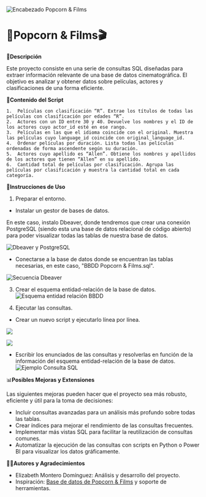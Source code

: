 ![Encabezado Popcorn & Films](https://github.com/Elimntero/Proyecto-SQL-Popcorn-Films/blob/main/Im%C3%A1genes/Encabezado%20Popcorn%20%26%20Films.png)
# :popcorn:**Popcorn & Films**:clapper:

:page_with_curl:**Descripción**

Este proyecto consiste en una serie de consultas SQL diseñadas para extraer información relevante de una base de datos cinematográfica. El objetivo es analizar y obtener datos sobre películas, actores y clasificaciones de una forma eficiente.

:open_book:**Contenido del Script**

	1.	Películas con clasificación “R”. Extrae los títulos de todas las películas con clasificación por edades “R”.
	2.	Actores con un ID entre 30 y 40. Devuelve los nombres y el ID de los actores cuyo actor_id esté en ese rango.
	3.	Películas en las que el idioma coincide con el original. Muestra las películas cuyo language_id coincide con original_language_id.
	4.	Ordenar películas por duración. Lista todas las películas ordenadas de forma ascendente según su duración.
	5.	Actores cuyo apellido es “Allen”. Obtiene los nombres y apellidos de los actores que tienen “Allen” en su apellido.
	6.	Cantidad total de películas por clasificación. Agrupa las películas por clasificación y muestra la cantidad total en cada categoría.

:pushpin:**Instrucciones de Uso**

1. Preparar el entorno.
- Instalar un gestor de bases de datos.

En este caso, instalo Dbeaver, donde tendremos que crear una conexión PostgreSQL (siendo esta una base de datos relacional de código abierto) para poder visualizar todas las tablas de nuestra base de datos.

![Dbeaver y PostgreSQL](https://github.com/Elimntero/Proyecto-SQL-Popcorn-Films/blob/main/Im%C3%A1genes/Dbeaver%20%2B%20Postgresql.png)
- Conectarse a la base de datos donde se encuentran las tablas necesarias, en este caso, "BBDD Popcorn & Films.sql".

![Secuencia Dbeaver](https://github.com/Elimntero/Proyecto-SQL-Popcorn-Films/blob/main/Im%C3%A1genes/Secuencia%20Dbeaver.png)

3. Crear el esquema entidad-relación de la base de datos.
![Esquema entidad relación BBDD](https://github.com/Elimntero/Proyecto-SQL-Popcorn-Films/blob/main/Esquema%20Entidad%20Relaci%C3%B3n%20Popcorn%20%26%20Films.png)

5. Ejecutar las consultas.
- Crear un nuevo script y ejecutarlo línea por línea.

![](https://github.com/Elimntero/Proyecto-SQL-Popcorn-Films/blob/main/Im%C3%A1genes/Nuevo%20Script%20SQL.png) 

![](https://github.com/Elimntero/Proyecto-SQL-Popcorn-Films/blob/main/Im%C3%A1genes/Script%20SQL.png)
- Escribir los enunciados de las consultas y resolverlas en función de la información del esquema entidad-relación de la base de datos.
   ![Ejemplo Consulta SQL](https://github.com/Elimntero/Proyecto-SQL-Popcorn-Films/blob/main/Im%C3%A1genes/Ejemplo%20de%20consulta%20resuelta.png)

:bar_chart:**Posibles Mejoras y Extensiones**

Las siguientes mejoras pueden hacer que el proyecto sea más robusto, eficiente y útil para la toma de decisiones:

- Incluir consultas avanzadas para un análisis más profundo sobre todas las tablas.
- Crear índices para mejorar el rendimiento de las consultas frecuentes.
- Implementar más vistas SQL para facilitar la reutilización de consultas comunes.
- Automatizar la ejecución de las consultas con scripts en Python o Power BI para visualizar los datos gráficamente.

:woman_technologist:**Autores y Agradecimientos**

 - Elizabeth Montero Domínguez: Análisis y desarrollo del proyecto.
 - Inspiración: [Base de datos de Popcorn & Films](https://raw.githubusercontent.com/Elimntero/Proyecto-SQL-Popcorn-Films/refs/heads/main/BBDD%20Popcorn%20%26%20Films.sql?token=GHSAT0AAAAAAC5DDGZL3XL5XZT6PLNBPQOMZ4X36DA) y soporte de herramientas.


